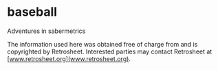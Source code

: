 # baseball
Adventures in sabermetrics

The information used here was obtained free of charge from and is copyrighted by Retrosheet.  Interested parties may contact Retrosheet at [www.retrosheet.org](www.retrosheet.org).